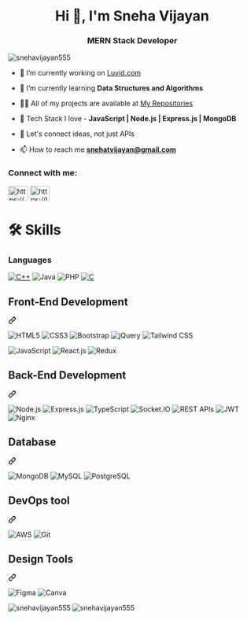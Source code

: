 <h1 align="center">Hi 👋, I'm Sneha Vijayan</h1>
<h3 align="center">MERN Stack Developer</h3>


<p align="left"> <img src="https://komarev.com/ghpvc/?username=snehavijayan555&label=Profile%20views&color=0e75b6&style=flat" alt="snehavijayan555" /> </p>

- 🔭 I’m currently working on [Luvid.com](https://github.com/Snehavijayan555/luvidcosmetics)

- 🌱 I’m currently learning **Data Structures and Algorithms**

- 👨‍💻 All of my projects are available at <a href="https://github.com/Snehavijayan555?tab=repositories">My Repositories</a>

- 💬 Tech Stack I love - **JavaScript | Node.js | Express.js | MongoDB**

- 🔗 Let's connect ideas, not just APIs
  
- 📫 How to reach me **snehatvijayan@gmail.com**

<h3 align="left">Connect with me:</h3>
<p align="left">
<a href="https://linkedin.com/in/https://www.linkedin.com/in/sneha-vijayan-t-891879244/" target="blank"><img align="center" src="https://raw.githubusercontent.com/rahuldkjain/github-profile-readme-generator/master/src/images/icons/Social/linked-in-alt.svg" alt="https://www.linkedin.com/in/sneha-vijayan-t-891879244/" height="30" width="40" /></a>
<a href="https://www.leetcode.com/https://leetcode.com/snehavijayan/" target="blank"><img align="center" src="https://raw.githubusercontent.com/rahuldkjain/github-profile-readme-generator/master/src/images/icons/Social/leet-code.svg" alt="https://leetcode.com/snehavijayan/" height="30" width="40" /></a>
</p>
<h1 align="left">🛠 Skills</h1>
<h3 align="left">Languages</h3>
 <p align="left">
  
  <a target="_blank" rel="noopener noreferrer nofollow" href="https://img.shields.io/badge/JavaScript-F7DF1E?style=for-the-badge&amp;logo=javascript&amp;logoColor=black">
<img src="https://img.shields.io/badge/C++-114836?style=for-the-badge&amp;logo=c++&amp;logoColor=white" alt="C++"></a>
<img src="https://img.shields.io/badge/Java-5BA8C9?style=for-the-badge&amp;logo=java&amp;logoColor=white" alt="Java">
<img src="https://img.shields.io/badge/Php-A10E3B?style=for-the-badge&amp;logo=php&amp;logoColor=white" alt="PHP">
<a target="_blank" rel="noopener noreferrer nofollow" href="https://img.shields.io/badge/C-A8B9CC?style=for-the-badge&amp;logo=c&amp;logoColor=white">
  <img src="https://img.shields.io/badge/C-A8B9CC?style=for-the-badge&amp;logo=c&amp;logoColor=white" alt="C">
</a>

  
  
  
 <div class="markdown-heading" dir="auto"><h2 class="heading-element" dir="auto">Front-End Development</h2><a id="user-content-front-end-development" class="anchor" aria-label="Permalink: Front-End Development" href="#front-end-development"><svg class="octicon octicon-link" viewBox="0 0 16 16" version="1.1" width="16" height="16" aria-hidden="true"><path d="m7.775 3.275 1.25-1.25a3.5 3.5 0 1 1 4.95 4.95l-2.5 2.5a3.5 3.5 0 0 1-4.95 0 .751.751 0 0 1 .018-1.042.751.751 0 0 1 1.042-.018 1.998 1.998 0 0 0 2.83 0l2.5-2.5a2.002 2.002 0 0 0-2.83-2.83l-1.25 1.25a.751.751 0 0 1-1.042-.018.751.751 0 0 1-.018-1.042Zm-4.69 9.64a1.998 1.998 0 0 0 2.83 0l1.25-1.25a.751.751 0 0 1 1.042.018.751.751 0 0 1 .018 1.042l-1.25 1.25a3.5 3.5 0 1 1-4.95-4.95l2.5-2.5a3.5 3.5 0 0 1 4.95 0 .751.751 0 0 1-.018 1.042.751.751 0 0 1-1.042.018 1.998 1.998 0 0 0-2.83 0l-2.5 2.5a1.998 1.998 0 0 0 0 2.83Z"></path></svg></a></div>
<p align="left">
  <img src="https://img.shields.io/badge/HTML5-E34F26?style=for-the-badge&logo=html5&logoColor=white" alt="HTML5">
  <img src="https://img.shields.io/badge/CSS3-1572B6?style=for-the-badge&logo=css3&logoColor=white" alt="CSS3">
  <img src="https://img.shields.io/badge/Bootstrap-563D7C?style=for-the-badge&logo=bootstrap&logoColor=white" alt="Bootstrap">
  <img src="https://img.shields.io/badge/jQuery-0769AD?style=for-the-badge&logo=jquery&logoColor=white" alt="jQuery">
  <img src="https://img.shields.io/badge/Tailwind_CSS-38B2AC?style=for-the-badge&logo=tailwind-css&logoColor=white" alt="Tailwind CSS">
</p>

<p align="left">
  <img src="https://img.shields.io/badge/JavaScript-F7DF1E?style=for-the-badge&logo=javascript&logoColor=black" alt="JavaScript">
  <img src="https://img.shields.io/badge/React-20232A?style=for-the-badge&logo=react&logoColor=61DAFB" alt="React.js">
  <img src="https://img.shields.io/badge/Redux-764ABC?style=for-the-badge&logo=redux&logoColor=white" alt="Redux">
</p>




 <div class="markdown-heading" dir="auto"><h2 class="heading-element" dir="auto">Back-End Development</h2><a id="user-content-back-end-development" class="anchor" aria-label="Permalink: Back-End Development" href="#back-end-development"><svg class="octicon octicon-link" viewBox="0 0 16 16" version="1.1" width="16" height="16" aria-hidden="true"><path d="m7.775 3.275 1.25-1.25a3.5 3.5 0 1 1 4.95 4.95l-2.5 2.5a3.5 3.5 0 0 1-4.95 0 .751.751 0 0 1 .018-1.042.751.751 0 0 1 1.042-.018 1.998 1.998 0 0 0 2.83 0l2.5-2.5a2.002 2.002 0 0 0-2.83-2.83l-1.25 1.25a.751.751 0 0 1-1.042-.018.751.751 0 0 1-.018-1.042Zm-4.69 9.64a1.998 1.998 0 0 0 2.83 0l1.25-1.25a.751.751 0 0 1 1.042.018.751.751 0 0 1 .018 1.042l-1.25 1.25a3.5 3.5 0 1 1-4.95-4.95l2.5-2.5a3.5 3.5 0 0 1 4.95 0 .751.751 0 0 1-.018 1.042.751.751 0 0 1-1.042.018 1.998 1.998 0 0 0-2.83 0l-2.5 2.5a1.998 1.998 0 0 0 0 2.83Z"></path></svg></a></div>
<p align="left">
  <img src="https://img.shields.io/badge/Node.js-43853D?style=for-the-badge&logo=node.js&logoColor=white" alt="Node.js">
  <img src="https://img.shields.io/badge/Express.js-000000?style=for-the-badge&logo=express&logoColor=white" alt="Express.js">
  <img src="https://img.shields.io/badge/TypeScript-3178C6?style=for-the-badge&logo=typescript&logoColor=white" alt="TypeScript">
   <img src="https://img.shields.io/badge/Socket.IO-010101?style=for-the-badge&logo=socket.io&logoColor=white" alt="Socket.IO">
  <img src="https://img.shields.io/badge/REST%20APIs-FF6F00?style=for-the-badge&logo=api&logoColor=white" alt="REST APIs">
  <img src="https://img.shields.io/badge/JWT-000000?style=for-the-badge&logo=jsonwebtokens&logoColor=white" alt="JWT">
  <img src="https://img.shields.io/badge/Nginx-009900?style=for-the-badge&logo=nginx&logoColor=white" alt="Nginx">
</p>


<div class="markdown-heading" dir="auto"><h2 class="heading-element" dir="auto">Database</h2><a id="user-content-database" class="anchor" aria-label="Permalink: Database" href="#database"><svg class="octicon octicon-link" viewBox="0 0 16 16" version="1.1" width="16" height="16" aria-hidden="true"><path d="m7.775 3.275 1.25-1.25a3.5 3.5 0 1 1 4.95 4.95l-2.5 2.5a3.5 3.5 0 0 1-4.95 0 .751.751 0 0 1 .018-1.042.751.751 0 0 1 1.042-.018 1.998 1.998 0 0 0 2.83 0l2.5-2.5a2.002 2.002 0 0 0-2.83-2.83l-1.25 1.25a.751.751 0 0 1-1.042-.018.751.751 0 0 1-.018-1.042Zm-4.69 9.64a1.998 1.998 0 0 0 2.83 0l1.25-1.25a.751.751 0 0 1 1.042.018.751.751 0 0 1 .018 1.042l-1.25 1.25a3.5 3.5 0 1 1-4.95-4.95l2.5-2.5a3.5 3.5 0 0 1 4.95 0 .751.751 0 0 1-.018 1.042.751.751 0 0 1-1.042.018 1.998 1.998 0 0 0-2.83 0l-2.5 2.5a1.998 1.998 0 0 0 0 2.83Z"></path></svg></a></div>
<p align="left">
  <img src="https://img.shields.io/badge/MongoDB-4EA94B?style=for-the-badge&logo=mongodb&logoColor=white" alt="MongoDB">
  <img src="https://img.shields.io/badge/MySQL-4479A1?style=for-the-badge&logo=mysql&logoColor=white" alt="MySQL">
   <img src="https://img.shields.io/badge/PostgreSQL-336791?style=for-the-badge&logo=postgresql&logoColor=white" alt="PostgreSQL">
</p>


<div class="markdown-heading" dir="auto"><h2 class="heading-element" dir="auto">DevOps tool</h2><a id="user-content-devops-tool" class="anchor" aria-label="Permalink: DevOps tool" href="#devops-tool"><svg class="octicon octicon-link" viewBox="0 0 16 16" version="1.1" width="16" height="16" aria-hidden="true"><path d="m7.775 3.275 1.25-1.25a3.5 3.5 0 1 1 4.95 4.95l-2.5 2.5a3.5 3.5 0 0 1-4.95 0 .751.751 0 0 1 .018-1.042.751.751 0 0 1 1.042-.018 1.998 1.998 0 0 0 2.83 0l2.5-2.5a2.002 2.002 0 0 0-2.83-2.83l-1.25 1.25a.751.751 0 0 1-1.042-.018.751.751 0 0 1-.018-1.042Zm-4.69 9.64a1.998 1.998 0 0 0 2.83 0l1.25-1.25a.751.751 0 0 1 1.042.018.751.751 0 0 1 .018 1.042l-1.25 1.25a3.5 3.5 0 1 1-4.95-4.95l2.5-2.5a3.5 3.5 0 0 1 4.95 0 .751.751 0 0 1-.018 1.042.751.751 0 0 1-1.042.018 1.998 1.998 0 0 0-2.83 0l-2.5 2.5a1.998 1.998 0 0 0 0 2.83Z"></path></svg></a></div>
<p align="left">
  <img src="https://img.shields.io/badge/AWS-232F3E?style=for-the-badge&logo=amazon-aws&logoColor=white" alt="AWS">
  <img src="https://img.shields.io/badge/Git-F05032?style=for-the-badge&logo=git&logoColor=white" alt="Git">
</p>


<div class="markdown-heading" dir="auto"><h2 class="heading-element" dir="auto">Design Tools</h2><a id="user-content-design-tools" class="anchor" aria-label="Permalink: Design Tools" href="#design-tools"><svg class="octicon octicon-link" viewBox="0 0 16 16" version="1.1" width="16" height="16" aria-hidden="true"><path d="m7.775 3.275 1.25-1.25a3.5 3.5 0 1 1 4.95 4.95l-2.5 2.5a3.5 3.5 0 0 1-4.95 0 .751.751 0 0 1 .018-1.042.751.751 0 0 1 1.042-.018 1.998 1.998 0 0 0 2.83 0l2.5-2.5a2.002 2.002 0 0 0-2.83-2.83l-1.25 1.25a.751.751 0 0 1-1.042-.018.751.751 0 0 1-.018-1.042Zm-4.69 9.64a1.998 1.998 0 0 0 2.83 0l1.25-1.25a.751.751 0 0 1 1.042.018.751.751 0 0 1 .018 1.042l-1.25 1.25a3.5 3.5 0 1 1-4.95-4.95l2.5-2.5a3.5 3.5 0 0 1 4.95 0 .751.751 0 0 1-.018 1.042.751.751 0 0 1-1.042.018 1.998 1.998 0 0 0-2.83 0l-2.5 2.5a1.998 1.998 0 0 0 0 2.83Z"></path></svg></a></div>
<p align="left">
  <img src="https://img.shields.io/badge/Figma-F24E1E?style=for-the-badge&logo=figma&logoColor=white" alt="Figma">
  <img src="https://img.shields.io/badge/Canva-00C4CC?style=for-the-badge&logo=canva&logoColor=white" alt="Canva">
</p>


<p><img align="left" src="https://github-readme-stats.vercel.app/api/top-langs?username=snehavijayan555&show_icons=true&locale=en&layout=compact" alt="snehavijayan555" /></p>

<p><img align="center" src="https://github-readme-streak-stats.herokuapp.com/?user=snehavijayan555&" alt="snehavijayan555" /></p>
